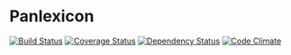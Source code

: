 # Panlexicon

[![Build Status](https://travis-ci.org/bensheldon/panlexicon-rails.png)](https://travis-ci.org/bensheldon/panlexicon-rails)
[![Coverage Status](https://coveralls.io/repos/bensheldon/panlexicon-rails/badge.png)](https://coveralls.io/r/bensheldon/panlexicon-rails)
[![Dependency Status](https://gemnasium.com/bensheldon/panlexicon-rails.png)](https://gemnasium.com/bensheldon/panlexicon-rails)
[![Code Climate](https://codeclimate.com/github/bensheldon/panlexicon-rails.png)](https://codeclimate.com/github/bensheldon/panlexicon-rails)
